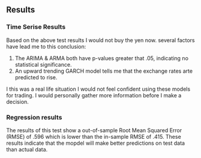 ## Results 

### Time Serise Results
Based on the above test results I would not buy the yen now. several factors have lead me to this conclusion: 
1. The ARIMA & ARMA both have p-values greater that .05, indicating no statistical significance. 
2. An upward trending GARCH model tells me that the exchange rates arte predicted to rise. 

I this was a real life situation I would not feel confident using these models for trading. I would personally gather more information before I make a decision. 

### Regression results 
The results of this test show a out-of-sample Root Mean Squared Error (RMSE) of .596 which is lower than the in-sample RMSE of .415. These results indicate that the mopdel will make better predictions on test data than actual data. 